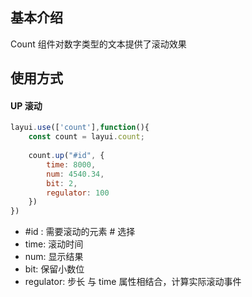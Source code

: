 ## 基本介绍

Count 组件对数字类型的文本提供了滚动效果

## 使用方式

#### UP 滚动

```javascript
layui.use(['count'],function(){
	const count = layui.count;
	
	count.up("#id", {
	    time: 8000,
	    num: 4540.34,
	    bit: 2,
	    regulator: 100
	})
})
```

- #id : 需要滚动的元素 # 选择
- time: 滚动时间
- num: 显示结果
- bit: 保留小数位
- regulator: 步长 与 time 属性相结合，计算实际滚动事件
